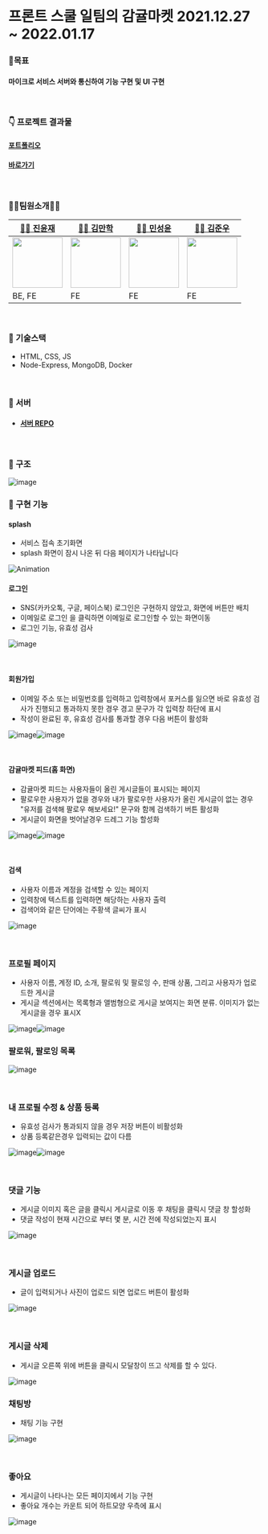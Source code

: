 # 프론트 스쿨 일팀의 감귤마켓 2021.12.27 ~ 2022.01.17
### 🎉목표
#### 마이크로 서비스 서버와 통신하여 기능 구현 및 UI 구현

<br>

### 👇 프로젝트 결과물
#### [포트폴리오](https://glow-fortnight-4c2.notion.site/479b665a9b6349a180bf3b0cfaf8c0c0)
#### [바로가기](https://jinyun3075.github.io/GamgyulMarket/)
<br>

### 👩‍💻팀원소개👨‍💻

| [👨‍💻 진윤재](https://github.com/jinyun3075)                                                                                  | [👨‍💻 김만학](https://github.com/manaks)                                                                                  | [👨‍💻 민성윤](https://github.com/SeongYoonMin)                                                                         | [👨‍💻 김준우](https://github.com/ZERO2ONE23581)                                                                                  |
| ----------------------------------------------------------------------------------------------------------------------------- | ------------------------------------------------------------------------------------------------------------------------------- | ----------------------------------------------------------------------------------------------------------------------------- | ----------------------------------------------------------------------------------------------------------------------------- |
| <img src="https://user-images.githubusercontent.com/64072136/149876386-7a39418a-90f5-430f-905c-da0a068b2b01.png" width="100"/> | <img src="https://avatars.githubusercontent.com/u/45092095?v=4" width="100"/> | <img src="https://avatars.githubusercontent.com/u/44321712?v=4" width="100"/> | <img src="https://avatars.githubusercontent.com/u/92930171?v=4" width="100"/> | <img src="https://avatars.githubusercontent.com/u/93367589?v=4" width="100"/> |
| BE, FE                                                                                                                    | FE                                                                                                                      | FE                                                                                                                  | FE                                                                                                                |
<br>

### 📌 기술스택
- HTML, CSS, JS
- Node-Express, MongoDB, Docker
<br>

### 📌 서버
- #### [서버 REPO](https://github.com/jinyun3075/GamgyulServer/)
<br>

### 📌 구조
![image](https://user-images.githubusercontent.com/64072136/149900252-728e0926-bfd5-4611-843a-b5c96714b3f8.png)
<br>

### 📌 구현 기능

#### splash
- 서비스 접속 초기화면
- splash 화면이 잠시 나온 뒤 다음 페이지가 나타납니다

![Animation](https://user-images.githubusercontent.com/64072136/149899962-9438d593-845a-4e02-bcf1-70e236705171.gif)



#### 로그인
- SNS(카카오톡, 구글, 페이스북) 로그인은 구현하지 않았고, 화면에 버튼만 배치
- 이메일로 로그인 을 클릭하면 이메일로 로그인할 수 있는 화면이동
- 로그인 기능, 유효성 검사

![image](https://user-images.githubusercontent.com/64072136/149901877-5bc87bf8-04c1-4eb2-8b65-0ce4a2e7b055.png)

<br>

#### 회원가입
- 이메일 주소 또는 비밀번호를 입력하고 입력창에서 포커스를 잃으면 바로 유효성 검사가 진행되고 통과하지 못한 경우 경고 문구가 각 입력창 하단에 표시
- 작성이 완료된 후, 유효성 검사를 통과할 경우 다음 버튼이 활성화

![image](https://user-images.githubusercontent.com/64072136/149902124-2c6f4e75-f1bb-40f3-a8bf-ead70c885ccc.png)![image](https://user-images.githubusercontent.com/64072136/149902361-1002a5bc-afca-4408-8e06-012af695d149.png)

<br>

#### 감귤마켓 피드(홈 화면)
- 감귤마켓 피드는 사용자들이 올린 게시글들이 표시되는 페이지
- 팔로우한 사용자가 없을 경우와 내가 팔로우한 사용자가 올린 게시글이 없는 경우 "유저를 검색해 팔로우 해보세요!" 문구와 함께 검색하기 버튼 활성화
- 게시글이 화면을 벗어날경우 드레그 기능 할성화

![image](https://user-images.githubusercontent.com/64072136/149900607-b5321ab5-19d2-4ba7-8cf2-cda95ff3b47e.png)![image](https://user-images.githubusercontent.com/64072136/149901065-7938e171-092b-422f-b500-257b466c6642.png)

<br>

#### 검색
- 사용자 이름과 계정을 검색할 수 있는 페이지
- 입력창에 텍스트를 입력하면 해당하는 사용자 출력
- 검색어와 같은 단어에는 주황색 글씨가 표시

![image](https://user-images.githubusercontent.com/64072136/149902635-6c9d0590-9879-42d6-a605-5e94c249aadc.png)

<br>

### 프로필 페이지
- 사용자 이름, 계정 ID, 소개, 팔로워 및 팔로잉 수, 판매 상품, 그리고 사용자가 업로드한 게시글 
- 게시글 섹션에서는 목록형과 앨범형으로 게시글 보여지는 화면 분류. 이미지가 없는 게시글을 경우 표시X

![image](https://user-images.githubusercontent.com/64072136/149903791-65847d5a-2063-4d77-a8b1-3e916a0f677f.png)![image](https://user-images.githubusercontent.com/64072136/149904703-78b5d169-92a9-4626-8c3a-f5c260c20d36.png)
<br>

### 팔로워, 팔로잉 목록
![image](https://user-images.githubusercontent.com/64072136/149905285-bce9fb41-321f-409d-9034-499b341c6ccd.png)

<br>

### 내 프로필 수정 & 상품 등록
- 유효성 검사가 통과되지 않을 경우 저장 버튼이 비활성화
- 상품 등록같은경우 입력되는 값이 다름

![image](https://user-images.githubusercontent.com/64072136/149906393-0a25ffb6-b4fc-4393-8940-cf11a7adad1c.png)![image](https://user-images.githubusercontent.com/64072136/149906670-6fec0284-583b-41dc-9f8a-e410fea1c578.png)

<br>

### 댓글 기능
- 게시글 이미지 혹은 글을 클릭시 게시글로 이동 후 채팅을 클릭시 댓글 창 할성화
- 댓글 작성이 현재 시간으로 부터 몇 분, 시간 전에 작성되었는지 표시

![image](https://user-images.githubusercontent.com/64072136/149907957-adfbc764-b2bd-4231-8d62-8888db37cb61.png)

<br>

### 게시글 업로드
- 글이 입력되거나 사진이 업로드 되면 업로드 버튼이 활성화

![image](https://user-images.githubusercontent.com/64072136/149909046-717229fc-5e15-4672-be54-61019582663d.png)

<br>

### 게시글 삭제
- 게시글 오른쪽 위에 버튼을 클릭시 모달창이 뜨고 삭제를 할 수 있다.

![image](https://user-images.githubusercontent.com/64072136/149910484-ef136785-ce92-4bf7-ab69-64a895e4b597.png)

### 채팅방
- 채팅 기능 구현

![image](https://user-images.githubusercontent.com/64072136/149909681-475d1dc4-087e-4b9a-b2e3-4e20f4eb064e.png)

<br>

### 좋아요 
- 게시글이 나타나는 모든 페이지에서 기능 구현
- 좋아요 개수는 카운트 되어 하트모양 우측에 표시

![image](https://user-images.githubusercontent.com/64072136/149910212-011d66a5-ed44-4692-8f12-ffef1162c321.png)
